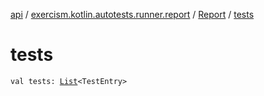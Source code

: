 [api](../../index.md) / [exercism.kotlin.autotests.runner.report](../index.md) / [Report](index.md) / [tests](./tests.md)

# tests

`val tests: `[`List`](https://kotlinlang.org/api/latest/jvm/stdlib/kotlin.collections/-list/index.html)`<TestEntry>`